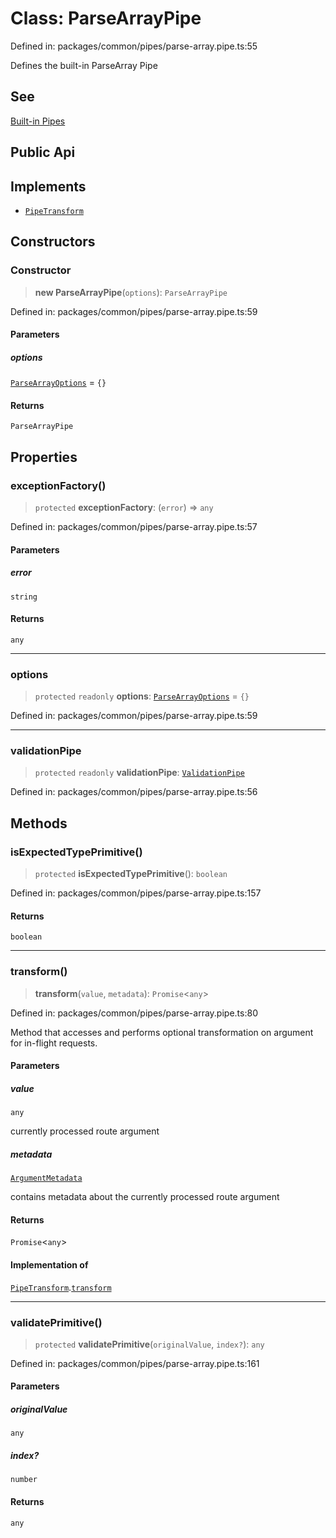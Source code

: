 # Class: ParseArrayPipe

Defined in: packages/common/pipes/parse-array.pipe.ts:55

Defines the built-in ParseArray Pipe

## See

[Built-in Pipes](https://docs.nestjs.com/pipes#built-in-pipes)

## Public Api

## Implements

- [`PipeTransform`](../interfaces/PipeTransform.md)

## Constructors

### Constructor

> **new ParseArrayPipe**(`options`): `ParseArrayPipe`

Defined in: packages/common/pipes/parse-array.pipe.ts:59

#### Parameters

##### options

[`ParseArrayOptions`](../interfaces/ParseArrayOptions.md) = `{}`

#### Returns

`ParseArrayPipe`

## Properties

### exceptionFactory()

> `protected` **exceptionFactory**: (`error`) => `any`

Defined in: packages/common/pipes/parse-array.pipe.ts:57

#### Parameters

##### error

`string`

#### Returns

`any`

***

### options

> `protected` `readonly` **options**: [`ParseArrayOptions`](../interfaces/ParseArrayOptions.md) = `{}`

Defined in: packages/common/pipes/parse-array.pipe.ts:59

***

### validationPipe

> `protected` `readonly` **validationPipe**: [`ValidationPipe`](ValidationPipe.md)

Defined in: packages/common/pipes/parse-array.pipe.ts:56

## Methods

### isExpectedTypePrimitive()

> `protected` **isExpectedTypePrimitive**(): `boolean`

Defined in: packages/common/pipes/parse-array.pipe.ts:157

#### Returns

`boolean`

***

### transform()

> **transform**(`value`, `metadata`): `Promise`\<`any`\>

Defined in: packages/common/pipes/parse-array.pipe.ts:80

Method that accesses and performs optional transformation on argument for
in-flight requests.

#### Parameters

##### value

`any`

currently processed route argument

##### metadata

[`ArgumentMetadata`](../interfaces/ArgumentMetadata.md)

contains metadata about the currently processed route argument

#### Returns

`Promise`\<`any`\>

#### Implementation of

[`PipeTransform`](../interfaces/PipeTransform.md).[`transform`](../interfaces/PipeTransform.md#transform)

***

### validatePrimitive()

> `protected` **validatePrimitive**(`originalValue`, `index?`): `any`

Defined in: packages/common/pipes/parse-array.pipe.ts:161

#### Parameters

##### originalValue

`any`

##### index?

`number`

#### Returns

`any`
